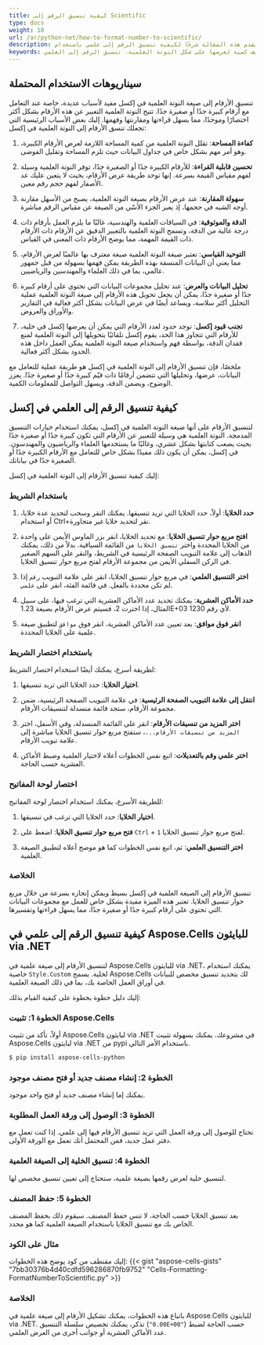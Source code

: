 ```yaml
---
title: كيفية تنسيق الرقم إلى Scientific
type: docs
weight: 10
url: /ar/python-net/how-to-format-number-to-scientific/
description: سوف تقدم هذه المقالة شرحًا لكيفية تنسيق الرقم إلى علمي باستخدام Aspose.Cells للبايثون via .NET.
keywords: تحويل رقم إلى تمثيله بالنوتة العلمية، تحويل رقم إلى صيغة النوتة العلمية، تغيير رقم ليتم التعبير عنه بشكل النوتة العلمية، تنسيق قيمة رقمية إلى معادلتها بالنوتة العلمية، تكييف كمية لعرضها على شكل النوتة العلمية، تنسيق الرقم إلى العلمي
---
```


## **سيناريوهات الاستخدام المحتملة**
تنسيق الأرقام إلى صيغة النوتة العلمية في إكسل مفيد لأسباب عديدة، خاصة عند التعامل مع أرقام كبيرة جدًا أو صغيرة جدًا. تتيح النوتة العلمية التعبير عن هذه الأرقام بشكل أكثر اختصارًا وموحدًا، مما يسهل قراءتها ومقارنتها وفهمها. إليك بعض الأسباب الرئيسية التي تجعلك تنسق الأرقام إلى النوتة العلمية في إكسل:

1. **كفاءة المساحة**: تقلل النوتة العلمية من كمية المساحة اللازمة لعرض الأرقام الكبيرة، وهو أمر مهم بشكل خاص في جداول البيانات حيث تلزم المساحة وتقليل الفوضى.

2. **تحسين قابلية القراءة**: للأرقام الكبيرة جدًا أو الصغيرة جدًا، توفر النوتة العلمية وسيلة لفهم مقياس القيمة بسرعة. إنها توحد طريقة عرض الأرقام، بحيث لا يتعين عليك عد الأصفار لفهم حجم رقم معين.

3. **سهولة المقارنة**: عند عرض الأرقام بصيغة النوتة العلمية، يصبح من الأسهل مقارنة أوجه الشبه في حجمها، إذ يعبر الجزء الأسّي من الصيغة عن مقياس الرقم مباشرة.

4. **الدقة والموثوقية**: في السياقات العلمية والهندسية، غالبًا ما يلزم العمل بأرقام ذات درجة عالية من الدقة، وتسمح النوتة العلمية بالتعبير الدقيق عن الأرقام ذات الأرقام ذات القيمة المهمة، مما يوضح الأرقام ذات المعنى في القياس.

5. **التوحيد القياسي**: تعتبر صيغة النوتة العلمية صيغة معترف بها عالميًا لعرض الأرقام، مما يعني أن البيانات المنسقة بهذه الطريقة يمكن فهمها بسهولة من قبل جمهور عالمي، بما في ذلك العلماء والمهندسين والرياضيين.

6. **تحليل البيانات والعرض**: عند تحليل مجموعات البيانات التي تحتوي على أرقام كبيرة جدًا أو صغيرة جدًا، يمكن أن يجعل تحويل هذه الأرقام إلى صيغة النوتة العلمية عملية التحليل أكثر سلاسة، ويساعد أيضًا في عرض البيانات بشكل أكثر فعالية في التقارير والأوراق والعروض.

7. **تجنب قيود إكسل**: توجد حدود لعدد الأرقام التي يمكن أن يعرضها إكسل في خلية، للأرقام التي تتجاوز هذا الحد، يقوم إكسل تلقائيًا بتحويلها إلى النوتة العلمية لمنع فقدان الدقة، بواسطة فهم واستخدام صيغة النوتة العلمية يمكن العمل داخل هذه الحدود بشكل أكثر فعالية.

ملخصًا، فإن تنسيق الأرقام إلى النوتة العلمية في إكسل هو طريقة عملية للتعامل مع البيانات، عرضها، وتحليلها التي تتضمن أرقامًا ذات قيّم كبيرة جدًا أو صغيرة جدًا. يعزز الوضوح، ويضمن الدقة، ويسهل التواصل للمعلومات الكمية.

## **كيفية تنسيق الرقم إلى العلمي في إكسل**
لتنسيق الأرقام على أنها صيغة النوتة العلمية في إكسل، يمكنك استخدام خيارات التنسيق المدمجة. النوتة العلمية هي وسيلة للتعبير عن الأرقام التي تكون كبيرة جدًا أو صغيرة جدًا بحيث يصعب كتابتها بشكل عشري، وغالبًا ما يستخدمها العلماء والرياضيون والمهندسون. في إكسل، يمكن أن يكون ذلك مفيدًا بشكل خاص للتعامل مع الأرقام الكبيرة جدًا أو الصغيرة جدًا في بياناتك.

إليك كيفية تنسيق الأرقام إلى النوتة العلمية في إكسل:

### باستخدام الشريط

1. **حدد الخلايا**: أولاً، حدد الخلايا التي تريد تنسيقها. يمكنك النقر وسحب لتحديد عدة خلايا، أو استخدام Ctrl+نقر لتحديد خلايا غير متجاورة.

2. **افتح مربع حوار تنسيق الخلايا**: مع تحديد الخلايا، انقر بزر الماوس الأيمن على واحدة من الخلايا المحددة واختر `تنسيق الخلايا` من القائمة السياقية. بدلاً من ذلك، يمكنك الذهاب إلى علامة التبويب الصفحة الرئيسية في الشريط، والنقر على السهم الصغير في الركن السفلي الأيمن من مجموعة الأرقام لفتح مربع حوار تنسيق الخلايا.

3. **اختر التنسيق العلمي**: في مربع حوار تنسيق الخلايا، انقر على علامة التبويب `رقم` إذا لم تكن محددة بالفعل. في قائمة الفئة، انقر على `علمي`.

4. **حدد الأماكن العشرية**: يمكنك تحديد عدد الأماكن العشرية التي ترغب فيها، على سبيل المثال، إذا اخترت 2، فسيتم عرض الأرقام بصيغة 1.23E+03 لأي رقم 1230.

5. **انقر فوق موافق**: بعد تعيين عدد الأماكن العشرية، انقر فوق `موافق` لتطبيق صيغة علمية على الخلايا المحددة.

### باستخدام اختصار الشريط

لطريقة أسرع، يمكنك أيضًا استخدام اختصار الشريط:

1. **اختيار الخلايا**: حدد الخلايا التي تريد تنسيقها.

2. **انتقل إلى علامة التبويب الصفحة الرئيسية**: في علامة التبويب الصفحة الرئيسية، ضمن مجموعة الأرقام، ستجد قائمة منسدلة لتنسيقات الأرقام.

3. **اختر المزيد من تنسيقات الأرقام**: انقر على القائمة المنسدلة، وفي الأسفل، اختر `المزيد من تنسيقات الأرقام...`، ستفتح مربع حوار تنسيق الخلايا مباشرة إلى علامة تبويب الأرقام.

4. **اختر علمي وقم بالتعديلات**: اتبع نفس الخطوات أعلاه لاختيار العلمية وضبط الأماكن العشرية حسب الحاجة.

### اختصار لوحة المفاتيح

للطريقة الأسرع، يمكنك استخدام اختصار لوحة المفاتيح:

1. **اختيار الخلايا**: حدد الخلايا التي ترغب في تنسيقها.

2. **فتح مربع حوار تنسيق الخلايا**: اضغط على `Ctrl` + `1` لفتح مربع حوار تنسيق الخلايا.

3. **اختر التنسيق العلمي**: ثم، اتبع نفس الخطوات كما هو موضح أعلاه لتطبيق الصيغة العلمية.

### الخلاصة

تنسيق الأرقام إلى الصيغة العلمية في إكسل بسيط ويمكن إنجازه بسرعة من خلال مربع حوار تنسيق الخلايا. تعتبر هذه الميزة مفيدة بشكل خاص للعمل مع مجموعات البيانات التي تحتوي على أرقام كبيرة جدًا أو صغيرة جدًا، مما يسهل قراءتها وتفسيرها.

## **كيفية تنسيق الرقم إلى علمي في Aspose.Cells للبايثون via .NET**
لتنسيق الأرقام إلى صيغة علمية في Aspose.Cells للبايثون via .NET، يمكنك استخدام خاصية `Style.Custom` لخلية. يسمح Aspose.Cells لك بتحديد تنسيق مخصص للبيانات في أوراق العمل الخاصة بك، بما في ذلك الصيغة العلمية.

إليك دليل خطوة بخطوة على كيفية القيام بذلك:

### الخطوة 1: تثبيت Aspose.Cells

أولاً، تأكد من تثبيت Aspose.Cells لبايثون via .NET في مشروعك. يمكنك بسهولة تثبيت Aspose.Cells لبايثون via .NET من pypi باستخدام الأمر التالي.

```powershell
$ pip install aspose-cells-python
```

### الخطوة 2: إنشاء مصنف جديد أو فتح مصنف موجود

يمكنك إما إنشاء مصنف جديد أو فتح واحد موجود. 


### الخطوة 3: الوصول إلى ورقة العمل المطلوبة

تحتاج للوصول إلى ورقة العمل التي تريد تنسيق الأرقام فيها إلى علمي. إذا كنت تعمل مع دفتر عمل جديد، فمن المحتمل أنك تعمل مع الورقة الأولى.

### الخطوة 4: تنسيق الخلية إلى الصيغة العلمية

لتنسيق خلية لعرض رقمها بصيغة علمية، ستحتاج إلى تعيين تنسيق مخصص لها.

### الخطوة 5: حفظ المصنف

بعد تنسيق الخلايا حسب الحاجة، لا تنس حفظ المصنف. سيقوم ذلك بحفظ المصنف الخاص بك مع تنسيق الخلايا باستخدام الصيغة العلمية كما هو محدد.

### مثال على الكود

إليك مقتطف من كود يوضح هذه الخطوات:
{{< gist "aspose-cells-gists" "7bb30376b4d40cdfd596286870fb9752" "Cells-Formatting-FormatNumberToScientific.py" >}}

### الخلاصة

باتباع هذه الخطوات، يمكنك تشكيل الأرقام إلى صيغة علمية في Aspose.Cells للبايثون via .NET. تذكر، يمكنك تخصيص سلسلة التنسيق (`"0.00E+00"`) حسب الحاجة لضبط عدد الأماكن العشرية أو جوانب أخرى من العرض العلمي.

